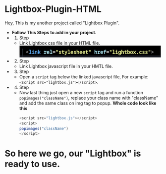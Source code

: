 # Lightbox-Plugin-HTML
Hey, 
This is my another project called "Lightbox Plugin".

- **Follow This Steps to add in your project.**
-  1. Step
   - Link Lightbox css file in your HTML file.
   <img src="demolinkcss.jpg"></img>
-  2. Step
   - Link Lightbox javascript file in your HMTL file.
- 3. Step
   - Open a `script` tag below the linked javascript file,
     For example: `<script src="lightbox.js"></script>`.
- 4. Step
   - Now last thing just open a new `script` tag and run a function `popimages("className")`,
     replace your class name with "className" and add the same class on img tag to popup.
     **Whole code look like this**
     ```js
     <script src="lightbox.js"></script>
     <script>
     popimages("className")
     </script>
     ```

# So here we go, our "Lightbox" is ready to use.
